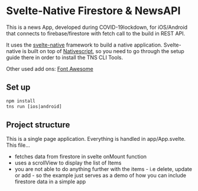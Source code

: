 # Svelte-Native Firestore & NewsAPI

This is a news App, developed during COVID-19lockdown, for iOS/Android that connects to firebase/firestore with fetch call to the build in REST API.

It uses the <a href='https://svelte-native.technology/docs'>svelte-native</a> framework to build a native application. Svelte-native is built on top of <a href="https://nativescript.ord">Nativescript</a>, so you need to go through the setup guide there in order to install the TNS CLI Tools.

Other used add ons: 
<a href='https://fontawesome.com/docs'>Font Awesome</a>

## Set up
```html
npm install 
tns run [ios|android]
```

## Project structure
This is a single page application.
Everything is handled in app/App.svelte. This file...
- fetches data from firestore in svelte onMount function
- uses a scrollView to display the list of Items
- you are not able to do anything further with the items - i.e delete, update or add - so the example just serves as a demo of how you can include firestore data in a simple app